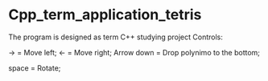 # Cpp_term_application_tetris


The program is designed as term C++ studying project
Controls:

->      =     Move left;
<-      =     Move right;
Arrow
down    =     Drop polynimo to the bottom;

space   =     Rotate;
